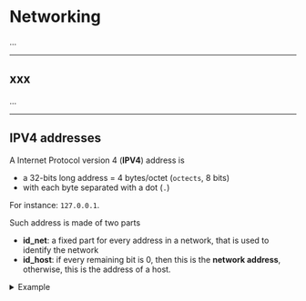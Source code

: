 # Networking

...

<hr class="sl">

## xxx

...

<hr class="sr">

## IPV4 addresses

<div class="row row-cols-md-2"><div>

A Internet Protocol version 4 (**IPV4**) address is 

* a 32-bits long address = 4 bytes/octet (`octects`, 8 bits)
* with each byte separated with a dot (`.`)

For instance: `127.0.0.1`.

Such address is made of two parts

* **id_net**: a fixed part for every address in a network, that is used to identify the network
* **id_host**: if every remaining bit is 0, then this is the **network address**, otherwise, this is the address of a host.

<details class="details-e">
<summary>Example</summary>

We consider the IP `77.33.225.0` which is `01001101.00100001.11100001.00000000` if we are converting each byte to binary. We will assume that for this IP, the **id_net** is made of 17 bits. If so,

* id_net (17 bits): `01001101.00100001.1`
* id_host (15 bits): `1100001.00000000`

The id_host has non-null bits, so it's not a network address.
</details>
</div><div>
</div></div>